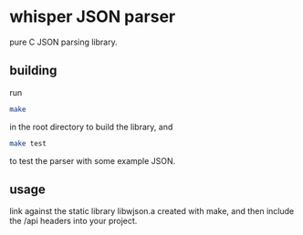 # whisper JSON parser

pure C JSON parsing library. 

## building

run
```bash
make
```
in the root directory to build the library, and
```bash
make test
```
to test the parser with some example JSON.

## usage

link against the static library libwjson.a created with make, and then include the /api headers
into your project.
